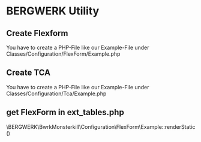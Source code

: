# BERGWERK Utility

## Create Flexform
You have to create a PHP-File like our Example-File under
Classes/Configuration/FlexForm/Example.php


## Create TCA
You have to create a PHP-File like our Example-File under
Classes/Configuration/Tca/Example.php


## get FlexForm in ext_tables.php
\BERGWERK\BwrkMonsterkill\Configuration\FlexForm\Example::renderStatic()